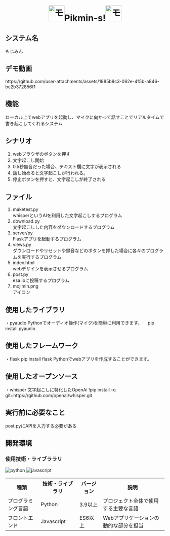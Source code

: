 <h1 align="center"><img src="https://github.com/user-attachments/assets/42cbb20f-106e-4a33-891f-0e4fd71a875f" alt="モジミンアイコン" width="50px">Pikmin-s!<img src="https://github.com/user-attachments/assets/42cbb20f-106e-4a33-891f-0e4fd71a875f" alt="モジミンアイコン" width="50px"></h1>
<div>
  
</div>
<h2>システム名</h2>
もじみん

<h2>デモ動画</h2>
https://github.com/user-attachments/assets/1885b8c3-062e-4f5b-a846-bc2b372856f1

<h2>機能</h2>
ローカル上でwebアプリを起動し、マイクに向かって話すことでリアルタイムで書き起こしてくれるシステム

<h2>シナリオ</h2>
<ol>
  <li>webブラウザのボタンを押す</li>
  <li>文字起こし開始</li>
  <li>0.5秒無音だった場合、テキスト欄に文字が表示される</li>
  <li>話し始めると文字起こしが行われる。</li>
  <li>停止ボタンを押すと、文字起こしが終了される</li>
</ol>

<h2>ファイル</h2>
<ol>
  <li>maketest.py</li>
   whisperというAIを利用した文字起こしするプログラム
  <li>download.py</li>
   文字起こしした内容をダウンロードするプログラム
  <li>server/py</li>
   Flaskアプリを起動するプログラム
  <li>views.py</li>
   ダウンロードやリセットや録音などのボタンを押した場合に各々のプログラムを実行するプログラム
  <li>index.html</li>
   webデザインを表示させるプログラム
  <li>post.py</li>
   esa.ioに投稿するプログラム
  <li>mojimin.png</li>
   アイコン

</ol>

<h2>使用したライブラリ</h2>
・pyaudio
Pythonでオーディオ操作(マイク)を簡単に利用できます。
　pip install pyaudio
<h2>使用したフレームワーク</h2>
・flask
 pip install flask
Pythonでwebアプリを作成することができます。
<h2>使用したオープンソース</h2>
・whisper
文字起こしに特化したOpenAi
!pip install -q git+https://github.com/openai/whisper.git

<h2>実行前に必要なこと</h2>
post.pyにAPIを入力する必要がある

<h2>開発環境</h2>
<h3>使用技術・ライブララリ</h3>
<div>
  <img src="https://github.com/user-attachments/assets/ff419d23-41a4-42ea-a53d-d016821f530b" alt="python"> <img src="https://github.com/user-attachments/assets/307a9cc2-347e-4f36-9eab-525bb5ec3380" alt="javascript">
</div>
<table>
  <tr>
    <th>種類</th>
    <th>技術・ライブラリ</th>
    <th>バージョン</th>
    <th>説明</th>
  </tr>
  <tr>
    <td>プログラミング言語</td>
    <td>Python</td>
    <td>3.9以上</td>
    <td>プロジェクト全体で使用する主要な言語</td>
  </tr>
  <tr>
    <td>フロントエンド</td>
    <td>Javascript</td>
    <td>ES6以上</td>
    <td>Webアプリケーションの動的な部分を担当</td>
  </tr>
</table>



